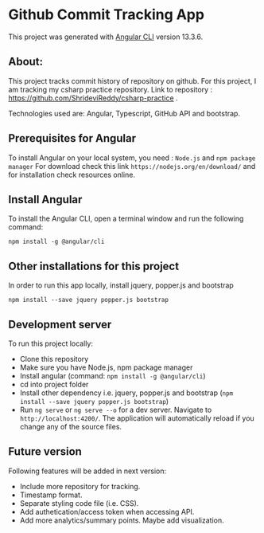 # Github Commit Tracking App

This project was generated with [Angular CLI](https://github.com/angular/angular-cli) version 13.3.6.

## About:
This project tracks commit history of repository on github. For this project, I am tracking my csharp practice repository. Link to repository : https://github.com/ShrideviReddy/csharp-practice .

Technologies used are: Angular, Typescript, GitHub API and bootstrap. 


## Prerequisites for Angular

To install Angular on your local system, you need : `Node.js` and `npm package manager` 
For download check this link `https://nodejs.org/en/download/` and for installation check resources online.  

## Install Angular

To install the Angular CLI, open a terminal window and run the following command:

`npm install -g @angular/cli`

## Other installations for this project

In order to run this app locally, install jquery, popper.js and bootstrap

`npm install --save jquery popper.js bootstrap`

## Development server

To run this project locally:
- Clone this repository
- Make sure you have Node.js, npm package manager 
- Install angular (command: `npm install -g @angular/cli`)
- cd into project folder
- Install other dependency i.e. jquery, popper.js and bootstrap (`npm install --save jquery popper.js bootstrap`)
- Run `ng serve` or `ng serve --o` for a dev server. Navigate to `http://localhost:4200/`. The application will automatically reload if you change any of the source files.


## Future version

Following features will be added in next version:

* Include more repository for tracking.
* Timestamp format.
* Separate styling code file (i.e. CSS).
* Add authetication/access token when accessing API.
* Add more analytics/summary points. Maybe add visualization.
